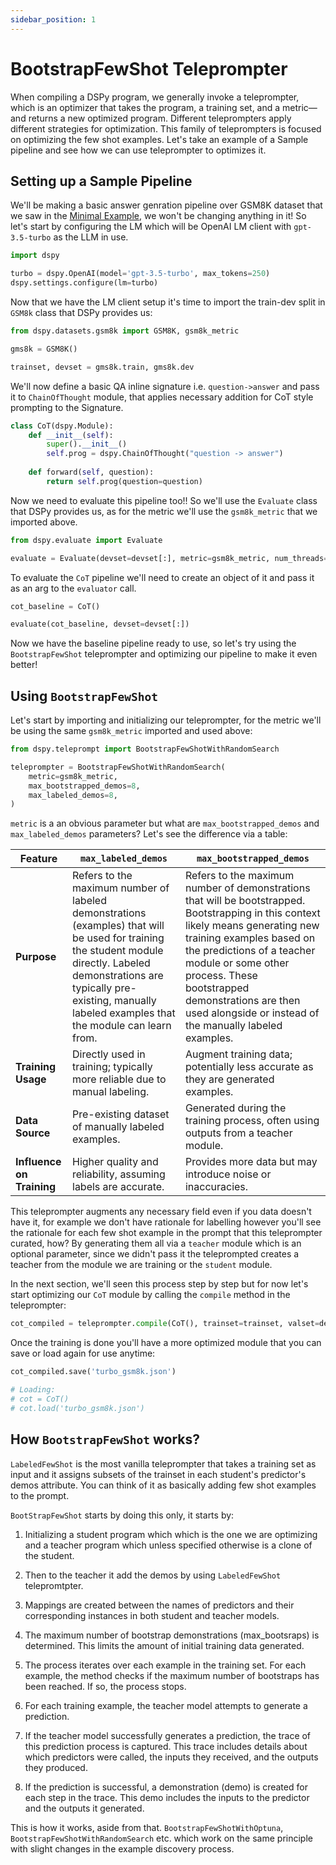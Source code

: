 ```yaml
---
sidebar_position: 1
---
```


# BootstrapFewShot Teleprompter

When compiling a DSPy program, we generally invoke a teleprompter, which is an optimizer that takes the program, a training set, and a metric—and returns a new optimized program. Different teleprompters apply different strategies for optimization. This family of teleprompters is focused on optimizing the few shot examples. Let's take an example of a Sample pipeline and see how we can use teleprompter to optimizes it.

## Setting up a Sample Pipeline

We'll be making a basic answer genration pipeline over GSM8K dataset that we saw in the [Minimal Example](/docs/components-in-dspy/quick-start/minimal-example), we won't be changing anything in it! So let's start by configuring the LM which will be OpenAI LM client with `gpt-3.5-turbo` as the LLM in use.

```python
import dspy

turbo = dspy.OpenAI(model='gpt-3.5-turbo', max_tokens=250)
dspy.settings.configure(lm=turbo)
```

Now that we have the LM client setup it's time to import the train-dev split in `GSM8k` class that DSPy provides us:

```python
from dspy.datasets.gsm8k import GSM8K, gsm8k_metric

gms8k = GSM8K()

trainset, devset = gms8k.train, gms8k.dev
```

We'll now define a basic QA inline signature i.e. `question->answer` and pass it to `ChainOfThought` module, that applies necessary addition for CoT style prompting to the Signature.

```python
class CoT(dspy.Module):
    def __init__(self):
        super().__init__()
        self.prog = dspy.ChainOfThought("question -> answer")
    
    def forward(self, question):
        return self.prog(question=question)
```

Now we need to evaluate this pipeline too!! So we'll use the `Evaluate` class that DSPy provides us, as for the metric we'll use the `gsm8k_metric` that we imported above.

```python
from dspy.evaluate import Evaluate

evaluate = Evaluate(devset=devset[:], metric=gsm8k_metric, num_threads=NUM_THREADS, display_progress=True, display_table=False)
```

To evaluate the `CoT` pipeline we'll need to create an object of it and pass it as an arg to the `evaluator` call.

```python
cot_baseline = CoT()

evaluate(cot_baseline, devset=devset[:])
```

Now we have the baseline pipeline ready to use, so let's try using the `BootstrapFewShot` teleprompter and optimizing our pipeline to make it even better!

## Using `BootstrapFewShot`

Let's start by importing and initializing our teleprompter, for the metric we'll be using the same `gsm8k_metric` imported and used above:

```python
from dspy.teleprompt import BootstrapFewShotWithRandomSearch

teleprompter = BootstrapFewShotWithRandomSearch(
    metric=gsm8k_metric, 
    max_bootstrapped_demos=8, 
    max_labeled_demos=8,
)
```

`metric` is a an obvious parameter but what are `max_bootstrapped_demos` and `max_labeled_demos` parameters? Let's see the difference via a table:

| Feature               | `max_labeled_demos`                                  | `max_bootstrapped_demos`                             |
|-----------------------|------------------------------------------------------|------------------------------------------------------|
| **Purpose**           | Refers to the maximum number of labeled demonstrations (examples) that will be used for training the student module directly. Labeled demonstrations are typically pre-existing, manually labeled examples that the module can learn from. | Refers to the maximum number of demonstrations that will be bootstrapped. Bootstrapping in this context likely means generating new training examples based on the predictions of a teacher module or some other process. These bootstrapped demonstrations are then used alongside or instead of the manually labeled examples. |
| **Training Usage**    | Directly used in training; typically more reliable due to manual labeling. | Augment training data; potentially less accurate as they are generated examples. |
| **Data Source**       | Pre-existing dataset of manually labeled examples.   | Generated during the training process, often using outputs from a teacher module. |
| **Influence on Training** | Higher quality and reliability, assuming labels are accurate. | Provides more data but may introduce noise or inaccuracies. |

This teleprompter augments any necessary field even if you data doesn't have it, for example we don't have rationale for labelling however you'll see the rationale for each few shot example in the prompt that this teleprompter curated, how? By generating them all via a `teacher` module which is an optional parameter, since we didn't pass it the teleprompted creates a teacher from the module we are training or the `student` module. 

In the next section, we'll seen this process step by step but for now let's start optimizing our `CoT` module by calling the `compile` method in the teleprompter:

```python
cot_compiled = teleprompter.compile(CoT(), trainset=trainset, valset=devset)
```

Once the training is done you'll have a more optimized module that you can save or load again for use anytime:

```python
cot_compiled.save('turbo_gsm8k.json')

# Loading:
# cot = CoT()
# cot.load('turbo_gsm8k.json')
```

## How `BootstrapFewShot` works?

`LabeledFewShot` is the most vanilla teleprompter that takes a training set as input and it assigns subsets of the trainset in each student's predictor's demos attribute. You can think of it as basically adding few shot examples to the prompt.

`BootStrapFewShot` starts by doing this only, it starts by:
1. Initializing a student program which which is the one we are optimizing and a teacher program which unless specified otherwise is a clone of the student.

2. Then to the teacher it add the demos by using `LabeledFewShot` telepromtpter.

3. Mappings are created between the names of predictors and their corresponding instances in both student and teacher models.

4. The maximum number of bootstrap demonstrations (max_bootsraps) is determined. This limits the amount of initial training data generated.

5. The process iterates over each example in the training set. For each example, the method checks if the maximum number of bootstraps has been reached. If so, the process stops.

6. For each training example, the teacher model attempts to generate a prediction.

7. If the teacher model successfully generates a prediction, the trace of this prediction process is captured. This trace includes details about which predictors were called, the inputs they received, and the outputs they produced.

8. If the prediction is successful, a demonstration (demo) is created for each step in the trace. This demo includes the inputs to the predictor and the outputs it generated.

This is how it works, aside from that. `BootstrapFewShotWithOptuna`, `BootstrapFewShotWithRandomSearch` etc. which work on the same principle with slight changes in the example discovery process.